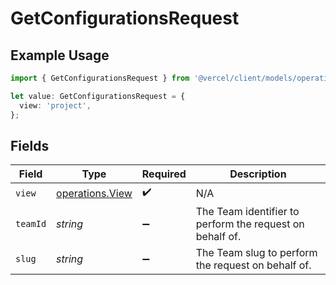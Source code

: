 # GetConfigurationsRequest

## Example Usage

```typescript
import { GetConfigurationsRequest } from '@vercel/client/models/operations';

let value: GetConfigurationsRequest = {
  view: 'project',
};
```

## Fields

| Field    | Type                                               | Required           | Description                                              |
| -------- | -------------------------------------------------- | ------------------ | -------------------------------------------------------- |
| `view`   | [operations.View](../../models/operations/view.md) | :heavy_check_mark: | N/A                                                      |
| `teamId` | _string_                                           | :heavy_minus_sign: | The Team identifier to perform the request on behalf of. |
| `slug`   | _string_                                           | :heavy_minus_sign: | The Team slug to perform the request on behalf of.       |
